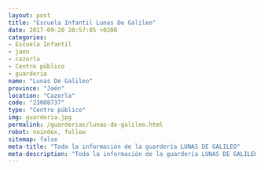 ```yaml
---
layout: post
title: "Escuela Infantil Lunas De Galileo"
date: 2017-09-20 20:57:05 +0200
categories:
- Escuela Infantil
- jaen
- cazorla
- Centro público
- guarderia
name: "Lunas De Galileo"
province: "Jaén"
location: "Cazorla"
code: "23008737"
type: "Centro público"
img: guarderia.jpg
permalink: /guarderias/lunas-de-galileo.html
robot: noindex, follow
sitemap: false
meta-title: "Toda la información de la guardería LUNAS DE GALILEO"
meta-description: "Toda la información de la guardería LUNAS DE GALILEO"
---
```


